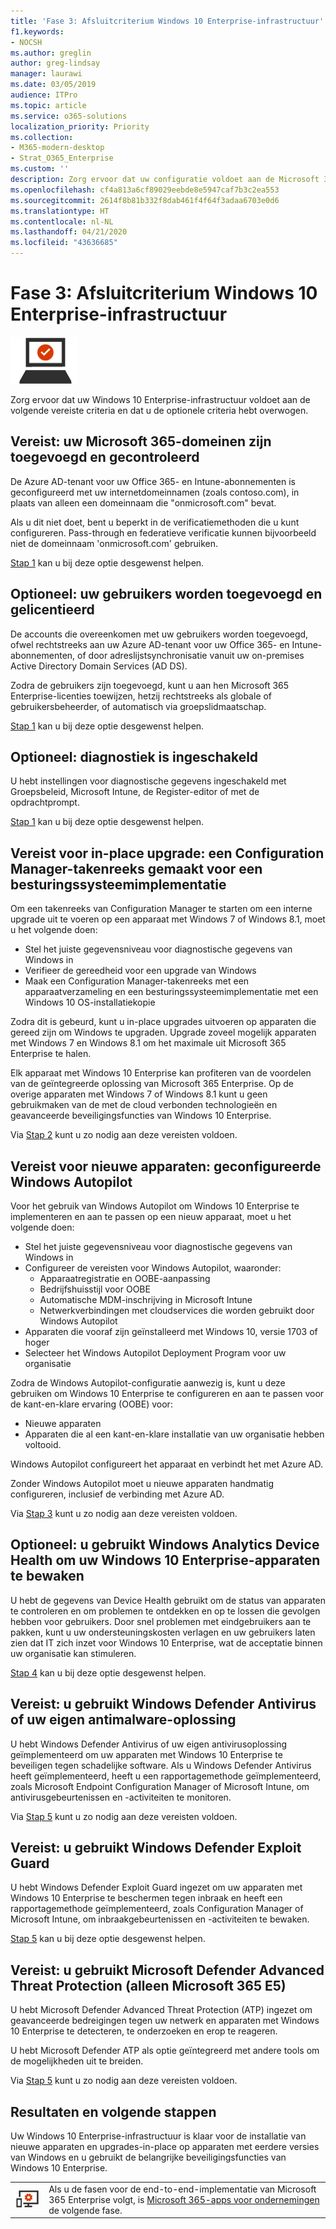 ```yaml
---
title: 'Fase 3: Afsluitcriterium Windows 10 Enterprise-infrastructuur'
f1.keywords:
- NOCSH
ms.author: greglin
author: greg-lindsay
manager: laurawi
ms.date: 03/05/2019
audience: ITPro
ms.topic: article
ms.service: o365-solutions
localization_priority: Priority
ms.collection:
- M365-modern-desktop
- Strat_O365_Enterprise
ms.custom: ''
description: Zorg ervoor dat uw configuratie voldoet aan de Microsoft 365 Enterprise-criteria voor Windows 10 Enterprise.
ms.openlocfilehash: cf4a813a6cf89029eebde8e5947caf7b3c2ea553
ms.sourcegitcommit: 2614f8b81b332f8dab461f4f64f3adaa6703e0d6
ms.translationtype: HT
ms.contentlocale: nl-NL
ms.lasthandoff: 04/21/2020
ms.locfileid: "43636685"
---
```

# <a name="phase-3-windows-10-enterprise-infrastructure-exit-criteria"></a>Fase 3: Afsluitcriterium Windows 10 Enterprise-infrastructuur

![Fase 3: Windows 10 Enterprise](../media/deploy-foundation-infrastructure/win10enterprise_icon-small.png)

Zorg ervoor dat uw Windows 10 Enterprise-infrastructuur voldoet aan de volgende vereiste criteria en dat u de optionele criteria hebt overwogen.

<a name="crit-windows10-step1"></a>
## <a name="required-your-microsoft-365-domains-are-added-and-verified"></a>Vereist: uw Microsoft 365-domeinen zijn toegevoegd en gecontroleerd

De Azure AD-tenant voor uw Office 365- en Intune-abonnementen is geconfigureerd met uw internetdomeinnamen (zoals contoso.com), in plaats van alleen een domeinnaam die "onmicrosoft.com" bevat. 

Als u dit niet doet, bent u beperkt in de verificatiemethoden die u kunt configureren. Pass-through en federatieve verificatie kunnen bijvoorbeeld niet de domeinnaam 'onmicrosoft.com' gebruiken.

[Stap 1](windows10-prepare-your-org.md) kan u bij deze optie desgewenst helpen.

## <a name="optional-your-users-are-added-and-licensed"></a>Optioneel: uw gebruikers worden toegevoegd en gelicentieerd

De accounts die overeenkomen met uw gebruikers worden toegevoegd, ofwel rechtstreeks aan uw Azure AD-tenant voor uw Office 365- en Intune-abonnementen, of door adreslijstsynchronisatie vanuit uw on-premises Active Directory Domain Services (AD DS).

Zodra de gebruikers zijn toegevoegd, kunt u aan hen Microsoft 365 Enterprise-licenties toewijzen, hetzij rechtstreeks als globale of gebruikersbeheerder, of automatisch via groepslidmaatschap.

[Stap 1](windows10-prepare-your-org.md) kan u bij deze optie desgewenst helpen.

## <a name="optional-diagnostics-are-enabled"></a>Optioneel: diagnostiek is ingeschakeld

U hebt instellingen voor diagnostische gegevens ingeschakeld met Groepsbeleid, Microsoft Intune, de Register-editor of met de opdrachtprompt.

[Stap 1](windows10-prepare-your-org.md) kan u bij deze optie desgewenst helpen.

<a name="crit-windows10-step2"></a>
## <a name="required-for-in-place-upgrade-created-a-configuration-manager-task-sequence-for-an-operating-system-deployment"></a>Vereist voor in-place upgrade: een Configuration Manager-takenreeks gemaakt voor een besturingssysteemimplementatie

Om een takenreeks van Configuration Manager te starten om een interne upgrade uit te voeren op een apparaat met Windows 7 of Windows 8.1, moet u het volgende doen:

- Stel het juiste gegevensniveau voor diagnostische gegevens van Windows in
- Verifieer de gereedheid voor een upgrade van Windows
- Maak een Configuration Manager-takenreeks met een apparaatverzameling en een besturingssysteemimplementatie met een Windows 10 OS-installatiekopie

Zodra dit is gebeurd, kunt u in-place upgrades uitvoeren op apparaten die gereed zijn om Windows te upgraden. Upgrade zoveel mogelijk apparaten met Windows 7 en Windows 8.1 om het maximale uit Microsoft 365 Enterprise te halen. 

Elk apparaat met Windows 10 Enterprise kan profiteren van de voordelen van de geïntegreerde oplossing van Microsoft 365 Enterprise. Op de overige apparaten met Windows 7 of Windows 8.1 kunt u geen gebruikmaken van de met de cloud verbonden technologieën en geavanceerde beveiligingsfuncties van Windows 10 Enterprise.

Via [Stap 2](windows10-deploy-inplaceupgrade.md) kunt u zo nodig aan deze vereisten voldoen.

<a name="crit-windows10-step3"></a>
## <a name="required-for-new-devices-configured-windows-autopilot"></a>Vereist voor nieuwe apparaten: geconfigureerde Windows Autopilot

Voor het gebruik van Windows Autopilot om Windows 10 Enterprise te implementeren en aan te passen op een nieuw apparaat, moet u het volgende doen:

- Stel het juiste gegevensniveau voor diagnostische gegevens van Windows in
- Configureer de vereisten voor Windows Autopilot, waaronder:
   - Apparaatregistratie en OOBE-aanpassing
   - Bedrijfshuisstijl voor OOBE
   - Automatische MDM-inschrijving in Microsoft Intune
   - Netwerkverbindingen met cloudservices die worden gebruikt door Windows Autopilot
- Apparaten die vooraf zijn geïnstalleerd met Windows 10, versie 1703 of hoger
- Selecteer het Windows Autopilot Deployment Program voor uw organisatie

Zodra de Windows Autopilot-configuratie aanwezig is, kunt u deze gebruiken om Windows 10 Enterprise te configureren en aan te passen voor de kant-en-klare ervaring (OOBE) voor:

- Nieuwe apparaten
- Apparaten die al een kant-en-klare installatie van uw organisatie hebben voltooid. 

Windows Autopilot configureert het apparaat en verbindt het met Azure AD.

Zonder Windows Autopilot moet u nieuwe apparaten handmatig configureren, inclusief de verbinding met Azure AD.

Via [Stap 3](windows10-deploy-autopilot.md) kunt u zo nodig aan deze vereisten voldoen.

<a name="crit-windows10-step4"></a>
## <a name="optional-you-are-using-windows-analytics-device-health-to-monitor-your-windows-10-enterprise-based-devices"></a>Optioneel: u gebruikt Windows Analytics Device Health om uw Windows 10 Enterprise-apparaten te bewaken

U hebt de gegevens van Device Health gebruikt om de status van apparaten te controleren en om problemen te ontdekken en op te lossen die gevolgen hebben voor gebruikers. Door snel problemen met eindgebruikers aan te pakken, kunt u uw ondersteuningskosten verlagen en uw gebruikers laten zien dat IT zich inzet voor Windows 10 Enterprise, wat de acceptatie binnen uw organisatie kan stimuleren. 

[Stap 4](windows10-enable-windows-analytics.md) kan u bij deze optie desgewenst helpen.

<a name="crit-windows10-step5a"></a>
## <a name="required-you-are-using-windows-defender-antivirus-or-your-own-antimalware-solution"></a>Vereist: u gebruikt Windows Defender Antivirus of uw eigen antimalware-oplossing

U hebt Windows Defender Antivirus of uw eigen antivirusoplossing geïmplementeerd om uw apparaten met Windows 10 Enterprise te beveiligen tegen schadelijke software. Als u Windows Defender Antivirus heeft geïmplementeerd, heeft u een rapportagemethode geïmplementeerd, zoals Microsoft Endpoint Configuration Manager of Microsoft Intune, om antivirusgebeurtenissen en -activiteiten te monitoren.

Via [Stap 5](windows10-enable-security-features.md#windows10-sec-av) kunt u zo nodig aan deze vereisten voldoen.

<a name="crit-windows10-step5b"></a>
## <a name="required-you-are-using-windows-defender-exploit-guard"></a>Vereist: u gebruikt Windows Defender Exploit Guard

U hebt Windows Defender Exploit Guard ingezet om uw apparaten met Windows 10 Enterprise te beschermen tegen inbraak en heeft een rapportagemethode geïmplementeerd, zoals Configuration Manager of Microsoft Intune, om inbraakgebeurtenissen en -activiteiten te bewaken.

[Stap 5](windows10-enable-security-features.md#windows10-sec-eg) kan u bij deze optie desgewenst helpen.

<a name="crit-windows10-step5c"></a>
## <a name="required-you-are-using-microsoft-defender-advanced-threat-protection-microsoft-365-e5-only"></a>Vereist: u gebruikt Microsoft Defender Advanced Threat Protection (alleen Microsoft 365 E5)

U hebt Microsoft Defender Advanced Threat Protection (ATP) ingezet om geavanceerde bedreigingen tegen uw netwerk en apparaten met Windows 10 Enterprise te detecteren, te onderzoeken en erop te reageren. 

U hebt Microsoft Defender ATP als optie geïntegreerd met andere tools om de mogelijkheden uit te breiden.

Via [Stap 5](windows10-enable-security-features.md#windows10-sec-atp) kunt u zo nodig aan deze vereisten voldoen.

## <a name="results-and-next-steps"></a>Resultaten en volgende stappen

Uw Windows 10 Enterprise-infrastructuur is klaar voor de installatie van nieuwe apparaten en upgrades-in-place op apparaten met eerdere versies van Windows en u gebruikt de belangrijke beveiligingsfuncties van Windows 10 Enterprise.

|||
|:-------|:-----|
|![Fase 4: Microsoft 365-apps voor ondernemingen](../media/deploy-foundation-infrastructure/O365proplus_icon-small.png)| Als u de fasen voor de end-to-end-implementatie van Microsoft 365 Enterprise volgt, is [Microsoft 365-apps voor ondernemingen](office365proplus-infrastructure.md) de volgende fase. |
